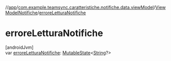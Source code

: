 //[app](../../../index.md)/[com.example.teamsync.caratteristiche.notifiche.data.viewModel](../index.md)/[ViewModelNotifiche](index.md)/[erroreLetturaNotifiche](errore-lettura-notifiche.md)

# erroreLetturaNotifiche

[androidJvm]\
var [erroreLetturaNotifiche](errore-lettura-notifiche.md): [MutableState](https://developer.android.com/reference/kotlin/androidx/compose/runtime/MutableState.html)&lt;[String](https://kotlinlang.org/api/latest/jvm/stdlib/kotlin/-string/index.html)?&gt;
